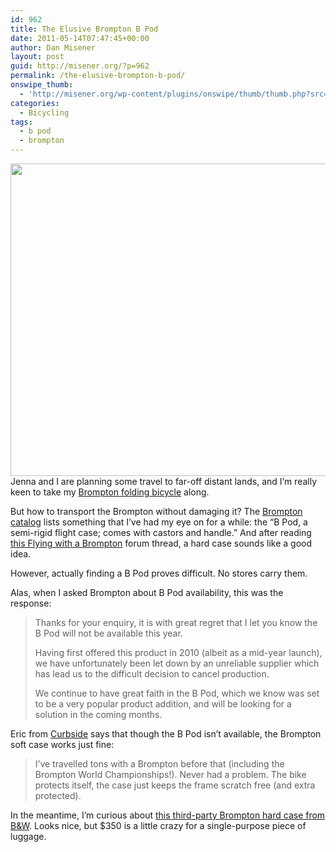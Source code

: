 ```yaml
---
id: 962
title: The Elusive Brompton B Pod
date: 2011-05-14T07:47:45+00:00
author: Dan Misener
layout: post
guid: http://misener.org/?p=962
permalink: /the-elusive-brompton-b-pod/
onswipe_thumb:
  - 'http://misener.org/wp-content/plugins/onswipe/thumb/thumb.php?src=http://misener.org/wp-content/uploads/2011/05/bpod.jpg&amp;w=600&amp;h=800&amp;zc=1&amp;q=75&amp;f=0'
categories:
  - Bicycling
tags:
  - b pod
  - brompton
---
```

<img src="http://misener.org/wp-content/uploads/2011/05/bpod.jpg" alt="" title="bpod" width="661" height="500" class="alignnone size-full wp-image-963" srcset="/wordpress/wp-content/uploads/2011/05/bpod.jpg 661w, /wordpress/wp-content/uploads/2011/05/bpod-300x226.jpg 300w" sizes="(max-width: 661px) 100vw, 661px" />Jenna and I are planning some travel to far-off distant lands, and I&#8217;m really keen to take my [Brompton folding bicycle](http://www.brompton.co.uk/) along.

But how to transport the Brompton without damaging it? The [Brompton catalog](http://www.brompton.co.uk/technical/spares/category.asp?q=C2) lists something that I&#8217;ve had my eye on for a while: the &#8220;B Pod, a semi-rigid flight case; comes with castors and handle.&#8221; And after reading [this Flying with a Brompton](http://www.bikeforums.net/archive/index.php/t-218198.html) forum thread, a hard case sounds like a good idea.

However, actually finding a B Pod proves difficult. No stores carry them.

Alas, when I asked Brompton about B Pod availability, this was the response:

> Thanks for your enquiry, it is with great regret that I let you know the B Pod will not be available this year.
> 
> Having first offered this product in 2010 (albeit as a mid-year launch), we have unfortunately been let down by an unreliable supplier which has lead us to the difficult decision to cancel production.
> 
> We continue to have great faith in the B Pod, which we know was set to be a very popular product addition, and will be looking for a solution in the coming months.

Eric from [Curbside](http://store.curbside.on.ca/) says that though the B Pod isn&#8217;t available, the Brompton soft case works just fine:

> I&#8217;ve travelled tons with a Brompton before that (including the Brompton World Championships!). Never had a problem. The bike protects itself, the case just keeps the frame scratch free (and extra protected). 

In the meantime, I&#8217;m curious about [this third-party Brompton hard case from B&W](http://www.calhouncycle.com/ProductCart/pc/viewPrd.asp?idcategory=138&idproduct=1252). Looks nice, but $350 is a little crazy for a single-purpose piece of luggage.